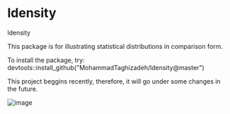 # ldensity
ldensity

This package is for illustrating statistical distributions in comparison form.

To install the package, try:
devtools::install_github("MohammadTaghizadeh/ldensity@master")  

This project beggins recently, therefore, it will go under some changes in the future. 

![image](https://user-images.githubusercontent.com/66325392/202118560-d6d84f11-013b-4d4b-9eb7-fe2f3c694749.png)
